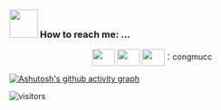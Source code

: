 
### <img src="https://raw.githubusercontent.com/alexnaiman/alexnaiman/master/resources/bongocat.gif" width="50px" /> How to reach me: ...

<p align="center">
<a href="https://wa.me/8617630721764" target="blank"><img align="center" src="https://cdn.jsdelivr.net/npm/simple-icons@3.0.1/icons/whatsapp.svg" alt="" height="30" width="40" /></a>
<a href="https://t.me/congmucc" target="blank"><img align="center" src="https://cdn.jsdelivr.net/npm/simple-icons@3.0.1/icons/telegram.svg" alt="" height="30" width="40" /></a>
<a href="congmucc"><img align="center" src="https://cdn.jsdelivr.net/npm/simple-icons@3.0.1/icons/wechat.svg" alt="" height="30" width="40" /></a>：congmucc
</p>



[![Ashutosh's github activity graph](https://github-readme-activity-graph.vercel.app/graph?username=congmucc&theme=dracula)](https://github.com/ashutosh00710/github-readme-activity-graph)




![visitors](https://visitor-badge.glitch.me/badge?page_id=page.id&left_color=green&right_color=red)

